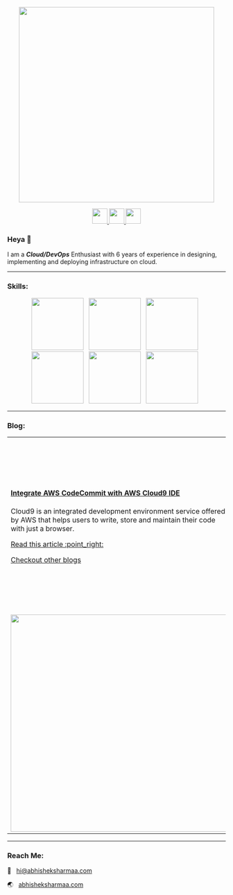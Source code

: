 <p align = "center">
<a href="https://abhisheksharmaa.com">
<img width=450 src="https://abhisheksharmaa.com/images/site/name.png" />
</a>
</p>
<p align = "center">
<a href="https://www.linkedin.com/in/abhishek-sh/" target="_blank">
<img width=35 src="https://abhisheksharmaa.com/images/ico/linkedin.svg" />
</a>
<a href="https://github.com/the-aws-lab" target="_blank">
<img width=35 src="https://avatars1.githubusercontent.com/u/68336689?s=400&u=6030f5455d2b1b5cd4ae56f11e6ff7f15d2e45e1&v=4" />
</a>
<a href="https://www.instagram.com/getnanzee/" target="_blank">
<img width=35 src="https://abhisheksharmaa.com/images/ico/instagram.svg" />
</a>
</p>

### Heya 👋

I am a ***Cloud/DevOps*** Enthusiast with 6 years of experience in designing, implementing and deploying infrastructure on cloud.

***

### Skills:
<p align="center">
    <img width=120 src="https://abhisheksharmaa.com/images/skills/aws.png" /> &nbsp; 
    <img width=120 src="https://abhisheksharmaa.com/images/skills/gcp.png" /> &nbsp; 
    <img width=120 src="https://abhisheksharmaa.com/images/skills/terraform.png" /> &nbsp; 
    <img width=120 src="https://abhisheksharmaa.com/images/skills/kubernetes.png" /> &nbsp; 
    <img width=120 src="https://abhisheksharmaa.com/images/skills/jenkins.png" /> &nbsp;
    <img width=120 src="https://abhisheksharmaa.com/images/skills/docker.svg" /> &nbsp; 
</p>

***
### Blog:
<table>
    <tr>
        <td>
            <h4><a href="https://medium.com/@abhishek.replies/integrate-aws-codecommit-with-aws-cloud9-ide-3216d135b53c">Integrate AWS CodeCommit with AWS Cloud9 IDE</a></h4>
            <p>Cloud9 is an integrated development environment service offered by AWS that helps users to write, store and maintain their code with just a browser.</p>
            <p><a href="https://medium.com/@abhishek.replies/integrate-aws-codecommit-with-aws-cloud9-ide-3216d135b53c"> Read this article :point_right:</a></p>
            <p><a href="https://abhisheksharmaa.com/#/blog">Checkout other blogs</a></p>
        </td>
        <td><a href="https://medium.com/@abhishek.replies/integrate-aws-codecommit-with-aws-cloud9-ide-3216d135b53c"><img width=400 src="https://miro.medium.com/max/700/1*gZJ4FflmLBDTuNXo6943eg.png" /></a>
        </td>       
    </tr>
    <tr>
        <td><a href="https://abhisheksharmaa.com/setting-up-autoscaling-in-elastic-kubernetes-service.html"><img width=500 src="https://abhisheksharmaa.com/images/blog/autoscaling.png" /></a></td>
        <td>
            <h4><a href="https://medium.com/@abhishek.replies/setting-up-autoscaling-in-elastic-kubernetes-service-f3e915014205">AUTOSCALING IN AWS EKS</a></h4>
            <p>Eliminate the hassle of system failure or failover by implementing autoscaling to maximize the availability of your pods or cluster in Elastic Kubernetes Service.</p>
            <p><a href="https://medium.com/@abhishek.replies/setting-up-autoscaling-in-elastic-kubernetes-service-f3e915014205"> :point_left: Read this article </a></p>
            <p><a href="https://abhisheksharmaa.com/#/blog">Checkout other blogs</a></p>
        </td>
    </tr>
</table>

***

### Reach Me:

:e-mail: &nbsp; [hi@abhisheksharmaa.com](mailto:hi@abhisheksharmaa.com)

:earth_asia: &nbsp; [abhisheksharmaa.com](https://abhisheksharmaa.com)


<!--
**getnanzee/getnanzee** is a ✨ _special_ ✨ repository because its `README.md` (this file) appears on your GitHub profile.

Here are some ideas to get you started:

- 🔭 I’m currently working on ...
- 🌱 I’m currently learning ...
- 👯 I’m looking to collaborate on ...
- 🤔 I’m looking for help with ...
- 💬 Ask me about ...
- 📫 How to reach me: ...
- 😄 Pronouns: ...
- ⚡ Fun fact: ...
-->
